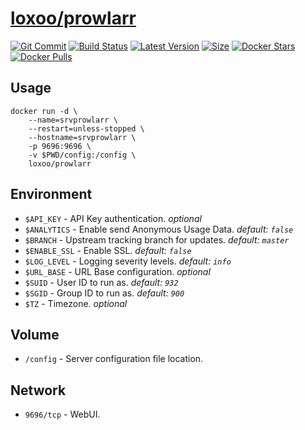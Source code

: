 [hub]: https://hub.docker.com/r/loxoo/prowlarr
[git]: https://github.com/triptixx/prowlarr/tree/master
[actions]: https://github.com/triptixx/prowlarr/actions/workflows/main.yml

# [loxoo/prowlarr][hub]
[![Git Commit](https://img.shields.io/github/last-commit/triptixx/prowlarr/master)][git]
[![Build Status](https://github.com/triptixx/prowlarr/actions/workflows/main.yml/badge.svg?branch=master)][actions]
[![Latest Version](https://img.shields.io/docker/v/loxoo/prowlarr/latest)][hub]
[![Size](https://img.shields.io/docker/image-size/loxoo/prowlarr/latest)][hub]
[![Docker Stars](https://img.shields.io/docker/stars/loxoo/prowlarr.svg)][hub]
[![Docker Pulls](https://img.shields.io/docker/pulls/loxoo/prowlarr.svg)][hub]

## Usage

```shell
docker run -d \
    --name=srvprowlarr \
    --restart=unless-stopped \
    --hostname=srvprowlarr \
    -p 9696:9696 \
    -v $PWD/config:/config \
    loxoo/prowlarr
```

## Environment

- `$API_KEY`      - API Key authentication. _optional_
- `$ANALYTICS`    - Enable send Anonymous Usage Data. _default: `false`_
- `$BRANCH`       - Upstream tracking branch for updates. _default: `master`_
- `$ENABLE_SSL`   - Enable SSL. _default: `false`_
- `$LOG_LEVEL`    - Logging severity levels. _default: `info`_
- `$URL_BASE`     - URL Base configuration. _optional_
- `$SUID`         - User ID to run as. _default: `932`_
- `$SGID`         - Group ID to run as. _default: `900`_
- `$TZ`           - Timezone. _optional_

## Volume

- `/config`       - Server configuration file location.

## Network

- `9696/tcp`      - WebUI.
